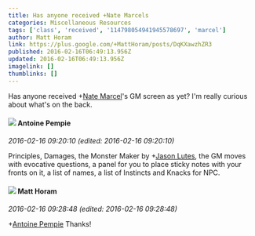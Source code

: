 ```yaml
---
title: Has anyone received +Nate Marcels
categories: Miscellaneous Resources
tags: ['class', 'received', '114798054941945578697', 'marcel']
author: Matt Horam
link: https://plus.google.com/+MattHoram/posts/DqKXawzhZR3
published: 2016-02-16T06:49:13.956Z
updated: 2016-02-16T06:49:13.956Z
imagelink: []
thumblinks: []
---
```


Has anyone received <span class="proflinkWrapper"><span class="proflinkPrefix">+</span><a class="proflink" href="https://plus.google.com/114798054941945578697" oid="114798054941945578697">Nate Marcel</a></span>​&#39;s GM screen as yet? I&#39;m really curious about what&#39;s on the back.
<div id='comment z131gjxizofuhhr2g22azxxhmzq1spw33'>
  <h4><img src='{{site.baseurl}}//images/avatars/102266504248463632719_photo.jpg'> Antoine Pempie</h4>
      <p><cite>2016-02-16 09:20:10 (edited: 2016-02-16 09:20:10)</cite></p>
        <p>Principles, Damages, the Monster Maker by <span class="proflinkWrapper"><span class="proflinkPrefix">+</span><a class="proflink" href="https://plus.google.com/115657313205562994919" oid="115657313205562994919">Jason Lutes</a></span>, the GM moves with evocative questions, a panel for you to place sticky notes with your fronts on it, a list of names, a list of Instincts and Knacks for NPC.  </p>
</div>
        

<div id='comment z131gjxizofuhhr2g22azxxhmzq1spw33'>
  <h4><img src='{{site.baseurl}}//images/avatars/105472060898626050077_photo.jpg'> Matt Horam</h4>
      <p><cite>2016-02-16 09:28:48 (edited: 2016-02-16 09:28:48)</cite></p>
        <p><span class="proflinkWrapper"><span class="proflinkPrefix">+</span><a class="proflink" href="https://plus.google.com/102266504248463632719" oid="102266504248463632719">Antoine Pempie</a></span> Thanks!</p>
</div>
        